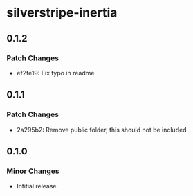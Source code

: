 # silverstripe-inertia

## 0.1.2

### Patch Changes

- ef2fe19: Fix typo in readme

## 0.1.1

### Patch Changes

- 2a295b2: Remove public folder, this should not be included

## 0.1.0

### Minor Changes

- Intitial release
